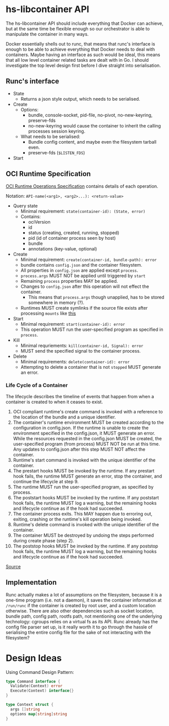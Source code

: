 # hs-libcontainer API


The hs-libcontainer API should include everything that Docker can achieve, but at the same time be flexible enough so our orchestrator is able to manipulate the container in many ways.

Docker essentially shells out to runc, that means that runc's interface is enough to be able to achieve everything that Docker needs to deal with containers. Maybe having an interface as such would be ideal, this means that all low level container related tasks are dealt with in Go. I should investigate the top level design first before I dive straight into serialisation.

## Runc's interface
- State
  - Returns a json style output, which needs to be serialised.
- Create
  - Options:
    - bundle, console-socket, pid-file, no-pivot, no-new-keyring, preserve-fds
    - no-new-keyring would cause the container to inherit the calling processes session keyring.
  - What needs to be serialised:
    - Bundle config content, and maybe even the filesystem tarball even.
    - preserve-fds (`$LISTEN_FDS`)
- Start


## OCI Runtime Specification

[OCI Runtime Operations Specification](https://github.com/opencontainers/runtime-spec/blob/master/runtime.md)
contains details of each operation.

Notation: `API-name(<arg1>, <arg2>...): <return-value>`

- Query state
  - Minimal requirement: `state(container-id): (State, error)`
  - Contains:
    - ociVersion
    - id
    - status (creating, created, running, stopped)
    - pid (id of container process seen by host)
    - bundle
    - annotations (key-value, optional)
- Create
  - Minimal requirement: `create(container-id, bundle-path): error`
  - bundle contains `config.json` and the container filesystem.
  - All properties in `config.json` are applied except `process`.
  - `process.args` MUST NOT be applied until triggered by `start`
  - Remaining `process` properties MAY be applied.
  - Changes to `config.json` after this operation will not effect the container.
    - This means that `process.args` though unapplied, has to be stored somewhere in memory (?).
  - Runtimes MUST create symlinks if the source file exists after processing `mounts` like [this](https://github.com/opencontainers/runtime-spec/blob/master/runtime-linux.md#-dev-symbolic-links)
- Start
  - Minimal requirement: `start(container-id): error`
  - This operation MUST run the user-specified program as specified in `process`.
- Kill
  - Minimal requriements: `kill(container-id, Signal): error`
  - MUST send the specified signal to the container process.
- Delete
  - Minimal requirements: `delete(container-id): error`
  - Attempting to delete a container that is not `stopped` MUST generate an error.

### Life Cycle of a Container

 The lifecycle describes the timeline of events that happen from when a container is created to when it ceases to exist.

1. OCI compliant runtime's create command is invoked with a reference to the location of the bundle and a unique identifier.
1. The container's runtime environment MUST be created according to the configuration in config.json. If the runtime is unable to create the environment specified in the config.json, it MUST generate an error. While the resources requested in the config.json MUST be created, the user-specified program (from process) MUST NOT be run at this time. Any updates to config.json after this step MUST NOT affect the container.
1. Runtime's start command is invoked with the unique identifier of the container.
1. The prestart hooks MUST be invoked by the runtime. If any prestart hook fails, the runtime MUST generate an error, stop the container, and continue the lifecycle at step 9.
1. The runtime MUST run the user-specified program, as specified by process.
1. The poststart hooks MUST be invoked by the runtime. If any poststart hook fails, the runtime MUST log a warning, but the remaining hooks and lifecycle continue as if the hook had succeeded.
1. The container process exits. This MAY happen due to erroring out, exiting, crashing or the runtime's kill operation being invoked.
1. Runtime's delete command is invoked with the unique identifier of the container.
1. The container MUST be destroyed by undoing the steps performed during create phase (step 2).
1. The poststop hooks MUST be invoked by the runtime. If any poststop hook fails, the runtime MUST log a warning, but the remaining hooks and lifecycle continue as if the hook had succeeded.

[Source](https://github.com/opencontainers/runtime-spec/blob/master/runtime.md#lifecycle)

## Implementation

Runc actually makes a lot of assumptions on the filesystem, because it is a one-time program (i.e. not a daemon), it saves the container information at `/run/runc` if the container is created by root user, and a custom location otherwise. There are also other dependencies such as socket location, bundle path, config path, rootfs path, not mentioning one of the underlying technology: cgroups relies on a virtual fs as its API. Runc already has the config file parser set up, is it really worth it to go through the hassle of serialising the entire config file for the sake of not interacting with the filesystem?

# Design Ideas

Using Command Design Pattern:

```go
type Command interface {
  Validate(Context) error
  Execute(Context) interface{}
}

type Context struct {
  args []string
  options map[string]string
}
```
